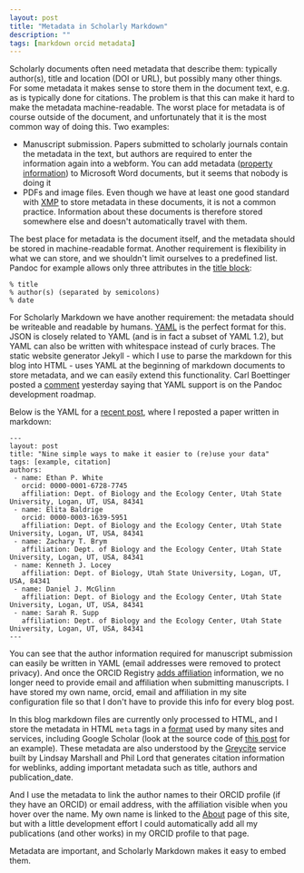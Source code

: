 ```yaml
---
layout: post
title: "Metadata in Scholarly Markdown"
description: ""
tags: [markdown orcid metadata]
---
```


Scholarly documents often need metadata that describe them: typically author(s), title and location (DOI or URL), but possibly many other things. For some metadata it makes sense to store them in the document text, e.g. as is typically done for citations. The problem is that this can make it hard to make the metadata machine-readable. The worst place for metadata is of course outside of the document, and unfortunately that it is the most common way of doing this. Two examples:

* Manuscript submission. Papers submitted to scholarly journals contain the metadata in the text, but authors are required to enter the information again into a webform. You can add metadata ([property information]) to Microsoft Word documents, but it seems that nobody is doing it
* PDFs and image files. Even though we have at least one good standard with [XMP] to store metadata in these documents, it is not a common practice. Information about these documents is therefore stored somewhere else and doesn't automatically travel with them.

The best place for metadata is the document itself, and the metadata should be stored in machine-readable format. Another requirement is flexibility in what we can store, and we shouldn't limit ourselves to a predefined list. Pandoc for example allows only three attributes in the [title block]:

    % title
    % author(s) (separated by semicolons)
    % date

For Scholarly Markdown we have another requirement: the metadata should be writeable and readable by humans. [YAML] is the perfect format for this. JSON is closely related to YAML (and is in fact a subset of YAML 1.2), but YAML can also be written with whitespace instead of curly braces. The static website generator Jekyll - which I use to parse the markdown for this blog into HTML - uses YAML at the beginning of markdown documents to store metadata, and we can easily extend this functionality. Carl Boettinger posted a [comment] yesterday saying that YAML support is on the Pandoc development roadmap.

Below is the YAML for a [recent post], where I reposted a paper written in markdown:

    ---
    layout: post
    title: "Nine simple ways to make it easier to (re)use your data"
    tags: [example, citation]
    authors:
     - name: Ethan P. White
       orcid: 0000-0001-6728-7745
       affiliation: Dept. of Biology and the Ecology Center, Utah State University, Logan, UT, USA, 84341
     - name: Elita Baldrige
       orcid: 0000-0003-1639-5951
       affiliation: Dept. of Biology and the Ecology Center, Utah State University, Logan, UT, USA, 84341
     - name: Zachary T. Brym
       affiliation: Dept. of Biology and the Ecology Center, Utah State University, Logan, UT, USA, 84341
     - name: Kenneth J. Locey
       affiliation: Dept. of Biology, Utah State University, Logan, UT, USA, 84341
     - name: Daniel J. McGlinn
       affiliation: Dept. of Biology and the Ecology Center, Utah State University, Logan, UT, USA, 84341
     - name: Sarah R. Supp
       affiliation: Dept. of Biology and the Ecology Center, Utah State University, Logan, UT, USA, 84341
    ---
    
You can see that the author information required for manuscript submission can easily be written in YAML (email addresses were removed to protect privacy). And once the ORCID Registry [adds affiliation] information, we no longer need to provide email and affiliation when submitting manuscripts. I have stored my own name, orcid, email and affiliation in my site configuration file so that I don't have to provide this info for every blog post.

In this blog markdown files are currently only processed to HTML, and I store the metadata in HTML `meta` tags in a [format] used by many sites and services, including Google Scholar (look at the source code of [this post][recent post] for an example). These metadata are also understood by the [Greycite] service built by Lindsay Marshall and Phil Lord that generates citation information for weblinks, adding important metadata such as title, authors and publication_date.

And I use the metadata to link the author names to their ORCID profile (if they have an ORCID) or email address, with the affiliation visible when you hover over the name. My own name is linked to the [About] page of this site, but with a little development effort I could automatically add all my publications (and other works) in my ORCID profile to that page.

Metadata are important, and Scholarly Markdown makes it easy to embed them.
    
[property information]: http://office.microsoft.com/en-001/word-help/add-property-information-to-a-document-HA010163766.aspx
[XMP]: http://blogs.plos.org/mfenner/2008/12/22/just_doi_it/
[title block]: http://johnmacfarlane.net/pandoc/README.html
[YAML]: http://en.wikipedia.org/wiki/YAML
[recent post]: /2013/06/25/nine-simple-ways-to-make-it-easier-to-reuse-your-data/
[adds affiliation]: http://orcid.org/blog/2013/06/27/orcid-plans-launch-affiliation-module-using-isni-and-ringgold-organization
[format]: http://www.monperrus.net/martin/accurate+bibliographic+metadata+and+google+scholar
[comment]: http://blog.martinfenner.org/2013/06/21/what-flavor-is-scholarly-markdown/#comment-945513935
[Greycite]: http://greycite.knowledgeblog.org
[about]: /about.html
